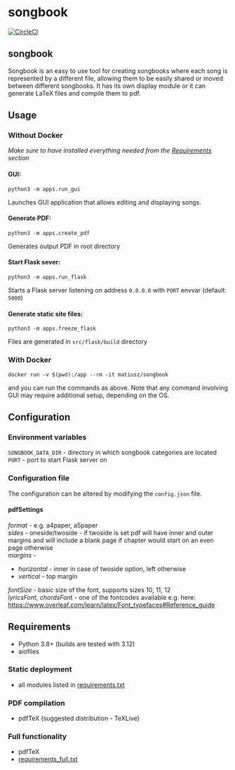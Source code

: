 # songbook

[![CircleCI](https://circleci.com/gh/matiusz/songbook/tree/hk-songbook.svg?style=svg)](https://circleci.com/gh/matiusz/songbook/tree/hk-songbook)

## songbook

Songbook is an easy to use tool for creating songbooks where each song is represented by a different file, allowing them to be easily shared or moved between different songbooks. It has its own display module or it can generate LaTeX files and compile them to pdf.

## Usage

### Without Docker
_Make sure to have installed everything needed from the [Requirements](#requirements) section_

#### GUI:
```
python3 -m apps.run_gui
```
Launches GUI application that allows editing and displaying songs.

#### Generate PDF:
```
python3 -m apps.create_pdf
```
Generates output PDF in root directory

#### Start Flask sever:
```
python3 -m apps.run_flask
```
Starts a Flask server listening on address `0.0.0.0` with `PORT` envvar (default: `5000`)

#### Generate static site files:
```
python3 -m apps.freeze_flask
```
Files are generated in `src/flask/build` directory

### With Docker
```
docker run -v $(pwd):/app --rm -it matiusz/songbook
```
and you can run the commands as above. Note that any command involving GUI may require additional setup, depending on the OS.

## Configuration

### Environment variables
`SONGBOOK_DATA_DIR` - directory in which songbook categories are located
`PORT` - port to start Flask server on


### Configuration file

The configuration can be altered by modifying the `config.json` file.

#### pdfSettings

*format* - e.g. a4paper, a5paper\
*sides* - oneside/twoside - if twoside is set pdf will have inner and outer margins and will include a blank page if chapter would start on an even page otherwise\
*margins* -
- *horizontal* - inner in case of twoside option, left otherwise
- *vertical* - top margin

*fontSize* - basic size of the font, supports sizes 10, 11, 12\
*lyricsFont, chordsFon*t - one of the fontcodes available e.g. here: https://www.overleaf.com/learn/latex/Font_typefaces#Reference_guide


## Requirements

- Python 3.8+ (builds are tested with 3.12)
- aiofiles

### Static deployment
- all modules listed in [requirements.txt](/requirements.txt)

### PDF compilation
- pdfTeX (suggested distribution - TeXLive)

### Full functionality
- pdfTeX
- [requirements_full.txt](/requirements_full.txt)
